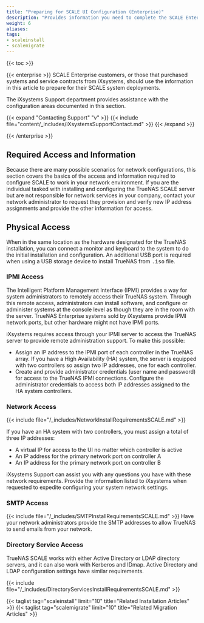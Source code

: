 ```yaml
---
title: "Preparing for SCALE UI Configuration (Enterprise)"
description: "Provides information you need to complete the SCALE Enterprise configuration using the SCALE UI."
weight: 6
aliases:
tags:
- scaleinstall
- scalemigrate
---
```



{{< toc >}}

{{< enterprise >}}
SCALE Enterprise customers, or those that purchased systems and service contracts from iXsystems, should use the information in this article to prepare for their SCALE system deployments.

The iXsystems Support department provides assistance with the configuration areas documented in this section.

{{< expand "Contacting Support" "v" >}}
{{< include file="content/_includes/iXsystemsSupportContact.md" >}}
{{< /expand >}}

{{< /enterprise >}}

## Required Access and Information
Because there are many possible scenarios for network configurations, this section covers the basics of the access and information required to configure SCALE to work in your network environment.
If you are the individual tasked with installing and configuring the TrueNAS SCALE server but are not responsible for network services in your company, contact your network administrator to request they provision and verify new IP address assignments and provide the other information for access.

## Physical Access
When in the same location as the hardware designated for the TrueNAS installation, you can connect a monitor and keyboard to the system to do the initial installation and configuration.
An additional USB port is required when using a USB storage device to install TrueNAS from <kbd>.iso</kbd> file.

### IPMI Access
The Intelligent Platform Management Interface (IPMI) provides a way for system administrators to remotely access their TrueNAS system.
Through this remote access, administrators can install software, and configure or administer systems at the console level as though they are in the room with the server.
TrueNAS Enterprise systems sold by iXsystems provide IPMI network ports, but other hardware might not have IPMI ports.

iXsystems requires access through your IPMI server to access the TrueNAS server to provide remote administration support. 
To make this possible:

* Assign an IP address to the IPMI port of each controller in the TrueNAS array.
  If you have a High Availability (HA) system, the server is equipped with two controllers so assign two IP addresses, one for each controller.
* Create and provide administrator credentials (user name and password) for access to the TrueNAS IPMI connections. 
  Configure the administrator credentials to access both IP addresses assigned to the HA system controllers.

### Network Access
{{< include file="/_includes/NetworkInstallRequirementsSCALE.md" >}}

If you have an HA system with two controllers, you must assign a total of three IP addresses:
* A virtual IP for access to the UI no matter which controller is active
* An IP address for the primary network port on controller A
* An IP address for the primary network port on controller B

iXsystems Support can assist you with any questions you have with these network requirements.
Provide the information listed to iXsystems when requested to expedite configuring your system network settings.

### SMTP Access
{{< include file="/_includes/SMTPInstallRequirementsSCALE.md" >}}
Have your network administrators provide the SMTP addresses to allow TrueNAS to send emails from your network.

### Directory Service Access
TrueNAS SCALE works with either Active Directory or LDAP directory servers, and it can also work with Kerberos and IDmap.
Active Directory and LDAP configuration settings have similar requirements.

{{< include file="/_includes/DirectoryServicesInstallRequirementsSCALE.md" >}}


{{< taglist tag="scaleinstall" limit="10" title="Related Installation Articles" >}}
{{< taglist tag="scalemigrate" limit="10" title="Related Migration Articles" >}}
